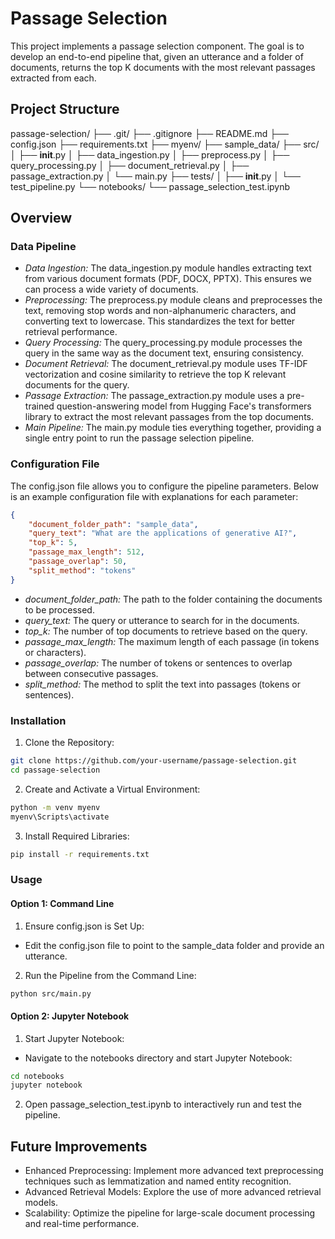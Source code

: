 # Passage Selection

This project implements a passage selection component. The goal is to develop an end-to-end pipeline that, given an utterance and a folder of documents, returns the top K documents with the most relevant passages extracted from each.

## Project Structure

passage-selection/
├── .git/
├── .gitignore
├── README.md
├── config.json
├── requirements.txt
├── myenv/
├── sample_data/
├── src/
│   ├── __init__.py
│   ├── data_ingestion.py
│   ├── preprocess.py
│   ├── query_processing.py
│   ├── document_retrieval.py
│   ├── passage_extraction.py
│   └── main.py
├── tests/
│   ├── __init__.py
│   └── test_pipeline.py
└── notebooks/
    └── passage_selection_test.ipynb



## Overview 

### Data Pipeline

 - *Data Ingestion:* The data_ingestion.py module handles extracting text from various document formats (PDF, DOCX, PPTX). This ensures we can process a wide variety of documents.
 - *Preprocessing:* The preprocess.py module cleans and preprocesses the text, removing stop words and non-alphanumeric characters, and converting text to lowercase. This standardizes the text for better retrieval performance.
 - *Query Processing:* The query_processing.py module processes the query in the same way as the document text, ensuring consistency.
- *Document Retrieval:* The document_retrieval.py module uses TF-IDF vectorization and cosine similarity to retrieve the top K relevant documents for the query.
 - *Passage Extraction:* The passage_extraction.py module uses a pre-trained question-answering model from Hugging Face's transformers library to extract the most relevant passages from the top documents.
 - *Main Pipeline:* The main.py module ties everything together, providing a single entry point to run the passage selection pipeline.

### Configuration File

The config.json file allows you to configure the pipeline parameters. Below is an example configuration file with explanations for each parameter:

```json
{
    "document_folder_path": "sample_data",
    "query_text": "What are the applications of generative AI?",
    "top_k": 5,
    "passage_max_length": 512,
    "passage_overlap": 50,
    "split_method": "tokens"
}
```
 - *document_folder_path:* The path to the folder containing the documents to be processed.
 - *query_text:* The query or utterance to search for in the documents.
 - *top_k:* The number of top documents to retrieve based on the query.
 - *passage_max_length:* The maximum length of each passage (in tokens or characters).
 - *passage_overlap:* The number of tokens or sentences to overlap between consecutive passages.
 - *split_method:* The method to split the text into passages (tokens or sentences).

### Installation

1. Clone the Repository:

```bash
git clone https://github.com/your-username/passage-selection.git
cd passage-selection
```

2. Create and Activate a Virtual Environment:

```bash
python -m venv myenv
myenv\Scripts\activate
```

3. Install Required Libraries:

```bash
pip install -r requirements.txt
```


### Usage

#### Option 1: Command Line

1. Ensure config.json is Set Up:

 - Edit the config.json file to point to the sample_data folder and provide an utterance.

2. Run the Pipeline from the Command Line:

```bash
python src/main.py
```

#### Option 2: Jupyter Notebook

1. Start Jupyter Notebook:

 - Navigate to the notebooks directory and start Jupyter Notebook:

```bash
cd notebooks
jupyter notebook
```

2. Open passage_selection_test.ipynb to interactively run and test the pipeline.

## Future Improvements

 - Enhanced Preprocessing: Implement more advanced text preprocessing techniques such as lemmatization and named entity recognition.
 - Advanced Retrieval Models: Explore the use of more advanced retrieval models.
 - Scalability: Optimize the pipeline for large-scale document processing and real-time performance.